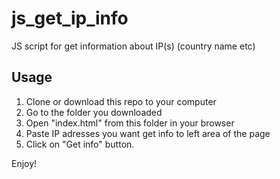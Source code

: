 # js_get_ip_info

JS script for get information about IP(s) (country name etc)

## Usage

1. Clone or download this repo to your computer
2. Go to the folder you downloaded
3. Open "index.html" from this folder in your browser
4. Paste IP adresses you want get info to left area of the page
5. Click on "Get info" button.

Enjoy!
